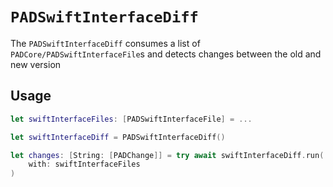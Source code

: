 # ``PADSwiftInterfaceDiff``

The ``PADSwiftInterfaceDiff`` consumes a list of ``PADCore/PADSwiftInterfaceFile``s and detects changes between the old and new version

## Usage

```swift
let swiftInterfaceFiles: [PADSwiftInterfaceFile] = ...

let swiftInterfaceDiff = PADSwiftInterfaceDiff()

let changes: [String: [PADChange]] = try await swiftInterfaceDiff.run(
    with: swiftInterfaceFiles
)
```
